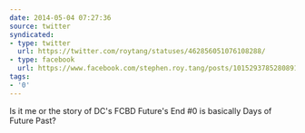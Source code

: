 ```yaml
---
date: 2014-05-04 07:27:36
source: twitter
syndicated:
- type: twitter
  url: https://twitter.com/roytang/statuses/462856051076108288/
- type: facebook
  url: https://www.facebook.com/stephen.roy.tang/posts/10152937852808912
tags:
- '0'
---
```


Is it me or the story of DC's FCBD Future's End #0 is basically Days of Future Past?